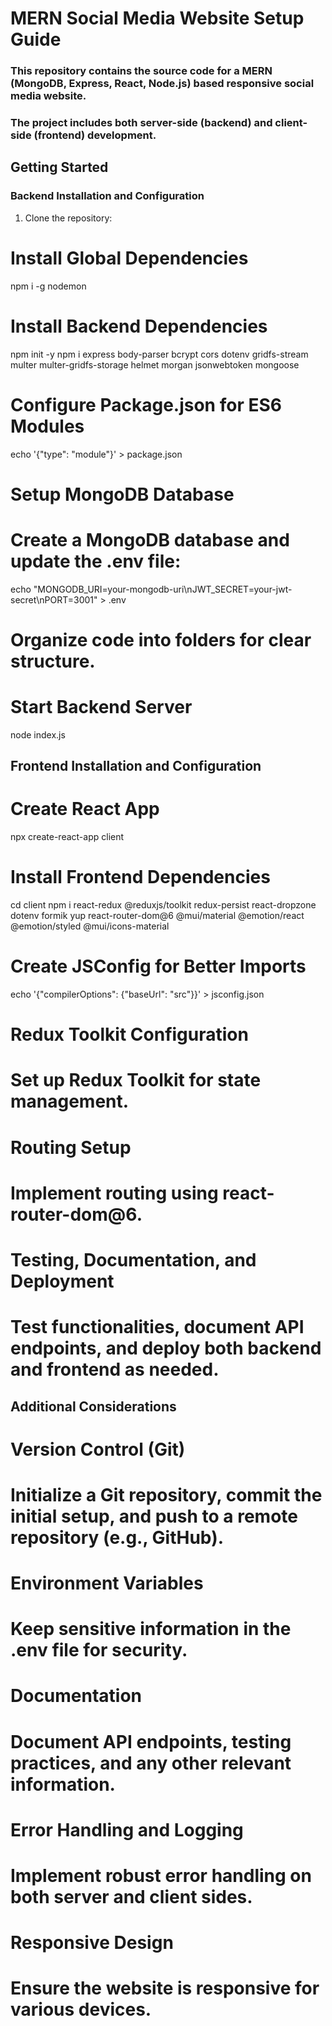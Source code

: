 # MERN Social Media Website Setup Guide

### This repository contains the source code for a MERN (MongoDB, Express, React, Node.js) based responsive social media website. 
### The project includes both server-side (backend) and client-side (frontend) development.

## Getting Started

### Backend Installation and Configuration

1. Clone the repository:
# Install Global Dependencies
npm i -g nodemon

# Install Backend Dependencies
npm init -y
npm i express body-parser bcrypt cors dotenv gridfs-stream multer multer-gridfs-storage helmet morgan jsonwebtoken mongoose

# Configure Package.json for ES6 Modules
echo '{"type": "module"}' > package.json

# Setup MongoDB Database
# Create a MongoDB database and update the .env file:
echo "MONGODB_URI=your-mongodb-uri\nJWT_SECRET=your-jwt-secret\nPORT=3001" > .env

# Organize code into folders for clear structure.

# Start Backend Server
node index.js

## Frontend Installation and Configuration
# Create React App
npx create-react-app client

# Install Frontend Dependencies
cd client
npm i react-redux @reduxjs/toolkit redux-persist react-dropzone dotenv formik yup react-router-dom@6 @mui/material @emotion/react @emotion/styled @mui/icons-material

# Create JSConfig for Better Imports
echo '{"compilerOptions": {"baseUrl": "src"}}' > jsconfig.json


# Redux Toolkit Configuration
# Set up Redux Toolkit for state management.

# Routing Setup
# Implement routing using react-router-dom@6.

# Testing, Documentation, and Deployment
# Test functionalities, document API endpoints, and deploy both backend and frontend as needed.

## Additional Considerations

# Version Control (Git)
# Initialize a Git repository, commit the initial setup, and push to a remote repository (e.g., GitHub).

# Environment Variables
# Keep sensitive information in the .env file for security.

# Documentation
# Document API endpoints, testing practices, and any other relevant information.

# Error Handling and Logging
# Implement robust error handling on both server and client sides.

# Responsive Design
# Ensure the website is responsive for various devices.
